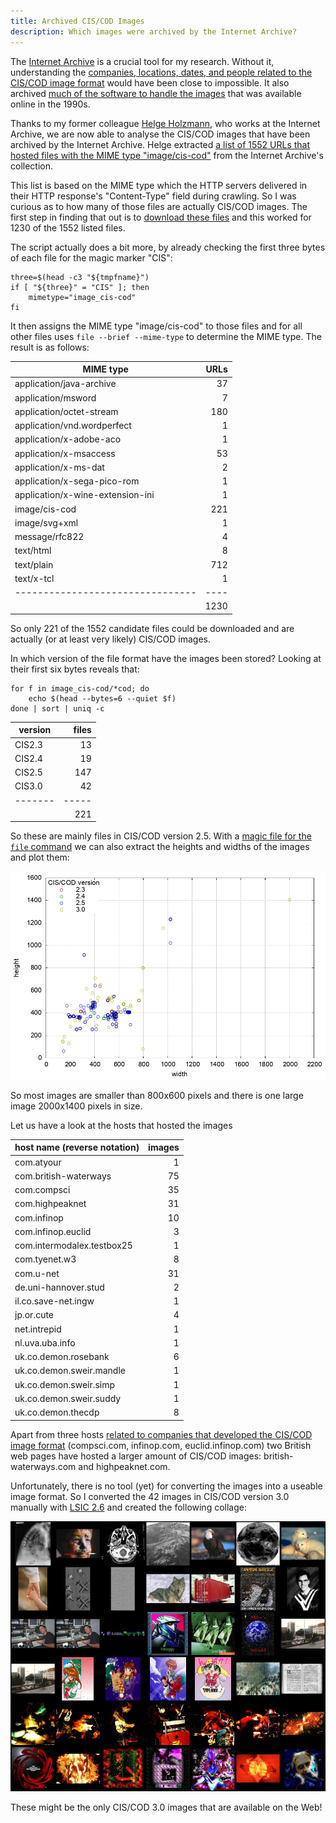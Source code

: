 ```yaml
---
title: Archived CIS/COD Images
description: Which images were archived by the Internet Archive?
---
```


The [Internet Archive](https://archive.org/) is a crucial tool for my
research. Without it, understanding the [companies, locations, dates,
and people related to the CIS/COD image
format](/2025/07/02/companies-locations-dates-and-people.html) would
have been close to impossible. It also archived [much of the software
to handle the images](/documentation.html#software) that was available
online in the 1990s.

Thanks to my former colleague [Helge
Holzmann](https://www.helgeholzmann.de/), who works at the Internet
Archive, we are now able to analyse the CIS/COD images that have been
archived by the Internet Archive. Helge extracted [a list of 1552 URLs
that hosted files with the MIME type
"image/cis-cod"](/data/GWB-20240822201647_image-cis-cod.cdx) from the
Internet Archive's collection.

This list is based on the MIME type which the HTTP servers delivered
in their HTTP response's "Content-Type" field during crawling. So I
was curious as to how many of those files are actually CIS/COD images.
The first step in finding that out is to [download these
files](src/get_files_from_ia.sh) and this worked for 1230 of the 1552
listed files.

The script actually does a bit more, by already checking the first
three bytes of each file for the magic marker "CIS":

```shell
three=$(head -c3 "${tmpfname}")
if [ "${three}" = "CIS" ]; then
    mimetype="image_cis-cod"
fi
```
It then assigns the MIME type "image/cis-cod" to those files and for
all other files uses `file --brief --mime-type` to determine the MIME
type. The result is as follows:

| MIME type                        | URLs |
| -------------------------------- | ---: |
| application/java-archive         |   37 |
| application/msword               |    7 |
| application/octet-stream         |  180 |
| application/vnd.wordperfect      |    1 |
| application/x-adobe-aco          |    1 |
| application/x-msaccess           |   53 |
| application/x-ms-dat             |    2 |
| application/x-sega-pico-rom      |    1 |
| application/x-wine-extension-ini |    1 |
| image/cis-cod                    |  221 |
| image/svg+xml                    |    1 |
| message/rfc822                   |    4 |
| text/html                        |    8 |
| text/plain                       |  712 |
| text/x-tcl                       |    1 |
| -------------------------------- | ---- |
|                                  | 1230 |

So only 221 of the 1552 candidate files could be downloaded and are
actually (or at least very likely) CIS/COD images.

In which version of the file format have the images been stored?
Looking at their first six bytes reveals that:

```shell
for f in image_cis-cod/*cod; do
    echo $(head --bytes=6 --quiet $f)
done | sort | uniq -c
```

| version | files |
| ------- | ----: |
| CIS2.3  |    13 |
| CIS2.4  |    19 |
| CIS2.5  |   147 |
| CIS3.0  |    42 |
| ------- | ----- |
|         |   221 |

So these are mainly files in CIS/COD version 2.5. With a [magic file
for the `file` command](/resources/magic) we can also extract the
heights and widths of the images and plot them:

![Widths and heights of CIS/COD images](/img/ia_cod_sizes.png)

So most images are smaller than 800x600 pixels and there is one large
image 2000x1400 pixels in size.

Let us have a look at the hosts that hosted the images

| host name (reverse notation) | images |
| ---------------------------- | -----: |
| com.atyour                   |      1 |
| com.british-waterways        |     75 |
| com.compsci                  |     35 |
| com.highpeaknet              |     31 |
| com.infinop                  |     10 |
| com.infinop.euclid           |      3 |
| com.intermodalex.testbox25   |      1 |
| com.tyenet.w3                |      8 |
| com.u-net                    |     31 |
| de.uni-hannover.stud         |      2 |
| il.co.save-net.ingw          |      1 |
| jp.or.cute                   |      4 |
| net.intrepid                 |      1 |
| nl.uva.uba.info              |      1 |
| uk.co.demon.rosebank         |      6 |
| uk.co.demon.sweir.mandle     |      1 |
| uk.co.demon.sweir.simp       |      1 |
| uk.co.demon.sweir.suddy      |      1 |
| uk.co.demon.thecdp           |      8 |

Apart from three hosts [related to companies that developed the
CIS/COD image
format](/2025/07/02/companies-locations-dates-and-people.html)
(compsci.com, infinop.com, euclid.infinop.com) two British web pages
have hosted a larger amount of CIS/COD images: british-waterways.com
and highpeaknet.com.

Unfortunately, there is no tool (yet) for converting the images into a
useable image format. So I converted the 42 images in CIS/COD
version 3.0 manually with [LSIC 2.6](/documentation.html#software) and
created the following collage:

![A collage of 42 CIS/COD images found on the Web](/img/ia_cod30_collage.jpg)

These might be the only CIS/COD 3.0 images that are available on the
Web!
